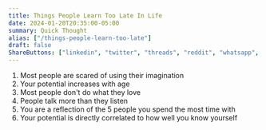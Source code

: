 ```yaml
---
title: Things People Learn Too Late In Life
date: 2024-01-20T20:35:00-05:00
summary: Quick Thought
alias: ["/things-people-learn-too-late"]
draft: false
ShareButtons: ["linkedin", "twitter", "threads", "reddit", "whatsapp", "facebook"]
---
```


1. Most people are scared of using their imagination
2. Your potential increases with age
3. Most people don't do what they love
4. People talk more than they listen
5. You are a reflection of the 5 people you spend the most time with
6. Your potential is directly correlated to how well you know yourself


